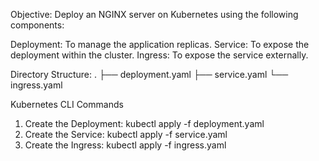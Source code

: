 Objective: 
Deploy an NGINX server on Kubernetes using the following components:

Deployment: To manage the application replicas.
Service: To expose the deployment within the cluster.
Ingress: To expose the service externally.

Directory Structure: 
.
├── deployment.yaml
├── service.yaml
└── ingress.yaml


Kubernetes CLI Commands
1. Create the Deployment: 
   kubectl apply -f deployment.yaml
2. Create the Service: 
   kubectl apply -f service.yaml
3. Create the Ingress: 
   kubectl apply -f ingress.yaml
